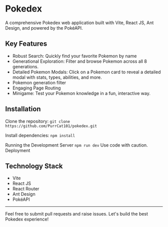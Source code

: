 # Pokedex

A comprehensive Pokedex web application built with Vite, React JS, Ant Design, and powered by the PokéAPI.

## Key Features

- Robust Search: Quickly find your favorite Pokemon by name
- Generational Exploration: Filter and browse Pokemon across all 8 generations.
- Detailed Pokemon Modals: Click on a Pokemon card to reveal a detailed modal with stats, types, abilities, and more.
- Pokemon generation filter
- Engaging Page Routing
- Minigame: Test your Pokemon knowledge in a fun, interactive way.

## Installation

Clone the repository: `git clone https://github.com/PurrCat101/pokedex.git`

Install dependencies: `npm install`

Running the Development Server `npm run dev`
Use code with caution.
Deployment

## Technology Stack

- Vite
- React JS
- React Router
- Ant Design
- PokéAPI

---

Feel free to submit pull requests and raise issues. Let's build the best Pokedex experience!
